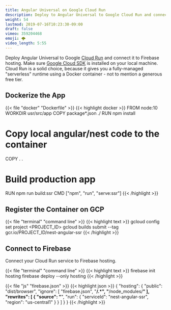 ```yaml
---
title: Angular Universal on Google Cloud Run
description: Deploy to Angular Universal to Google Cloud Run and connect it to Firebase Hosting
weight: 54
lastmod: 2019-07-16T10:23:30-09:00
draft: false
vimeo: 359204468
emoji: 🌩️
video_length: 5:55
---
```


Deploy Angular Universal to Google [Cloud Run](https://cloud.google.com/run/) and connect it to Firebase hosting. Make sure [Google Cloud SDK](https://cloud.google.com/sdk/) is installed on your local machine. Cloud Run is a solid choice, because it gives you a fully-managed "serverless" runtime using a Docker container - not to mention a generous free tier. 

## Dockerize the App
 
{{< file "docker" "Dockerfile" >}}
{{< highlight docker >}}
FROM node:10
WORKDIR usr/src/app
COPY package*.json ./
RUN npm install
# Copy local angular/nest code to the container
COPY . .
# Build production app
RUN npm run build:ssr
CMD ["npm", "run", "serve:ssr"]
{{< /highlight >}}

## Register the Container on GCP

{{< file "terminal" "command line" >}}
{{< highlight text >}}
gcloud config set project <PROJECT_ID>
gcloud builds submit --tag gcr.io/PROJECT_ID/nest-angular-ssr
{{< /highlight >}}

## Connect to Firebase

Connect your Cloud Run service to Firebase hosting. 

{{< file "terminal" "command line" >}}
{{< highlight text >}}
 firebase init hosting
 firebase deploy --only hosting
{{< /highlight >}}

{{< file "js" "firebase.json" >}}
{{< highlight json >}}
{
  "hosting": {
    "public": "dist/browser",
    "ignore": [
      "firebase.json",
      "**/.*",
      "**/node_modules/**"
    ],
    "rewrites": [ 
      {
        "source": "**",
        "run": {
          "serviceId": "nest-angular-ssr",
          "region": "us-central1" 
        }
      }
    ]
  }
}
{{< /highlight >}}





